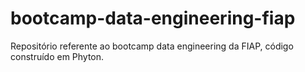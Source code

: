 # bootcamp-data-engineering-fiap
Repositório referente ao bootcamp data engineering da FIAP, código construído em Phyton.
